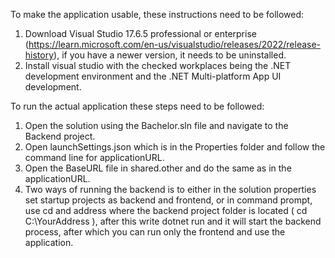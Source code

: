 To make the application usable, these instructions need to be followed:
1. Download Visual Studio 17.6.5 professional or enterprise (https://learn.microsoft.com/en-us/visualstudio/releases/2022/release-history), if you have a newer version, it needs to be uninstalled.
2. Install visual studio with the checked workplaces being the .NET development environment and the .NET Multi-platform App UI development.

To run the actual application these steps need to be followed:
1. Open the solution using the Bachelor.sln file and navigate to the Backend project.
2. Open launchSettings.json which is in the Properties folder and follow the command line for applicationURL.
3. Open the BaseURL file in shared.other and do the same as in the applicationURL.
4. Two ways of running the backend is to either in the solution properties set startup projects as backend and frontend, or in command prompt, use cd and address where the backend project folder is located ( cd C:\YourAddress ), after this write dotnet run and it will start the backend process, after which you can run only the frontend and use the application.

